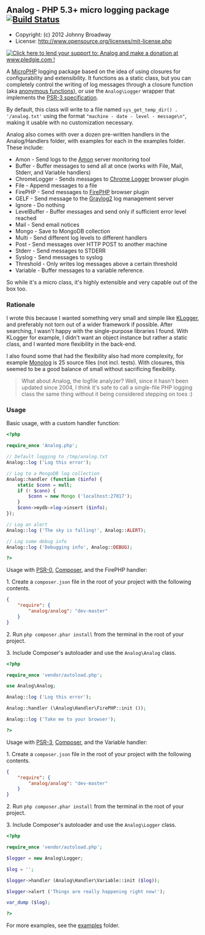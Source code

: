 ## Analog - PHP 5.3+ micro logging package [![Build Status](https://travis-ci.org/jbroadway/analog.png)](https://travis-ci.org/jbroadway/analog)

* Copyright: (c) 2012 Johnny Broadway
* License: http://www.opensource.org/licenses/mit-license.php

<a href='http://www.pledgie.com/campaigns/16595'><img alt='Click here to lend your support to: Analog and make a donation at www.pledgie.com !' src='http://www.pledgie.com/campaigns/16595.png?skin_name=chrome' border='0' /></a>

A [MicroPHP](http://microphp.org/) logging package based on the idea of using closures
for configurability and extensibility. It functions as a static class, but you can
completely control the writing of log messages through a closure function
(aka [anonymous functions](http://ca3.php.net/manual/en/functions.anonymous.php)),
or use the `Analog\Logger` wrapper that implements the
[PSR-3 specification](https://github.com/php-fig/fig-standards/blob/master/accepted/PSR-3-logger-interface.md).

By default, this class will write to a file named `sys_get_temp_dir() . '/analog.txt'`
using the format `"machine - date - level - message\n"`, making it usable with no
customization necessary.

Analog also comes with over a dozen pre-written handlers in the Analog/Handlers folder,
with examples for each in the examples folder. These include:

* Amon - Send logs to the [Amon](http://amon.cx/) server monitoring tool
* Buffer - Buffer messages to send all at once (works with File, Mail, Stderr, and Variable handlers)
* ChromeLogger - Sends messages to [Chrome Logger](http://craig.is/writing/chrome-logger) browser plugin
* File - Append messages to a file
* FirePHP - Send messages to [FirePHP](http://www.firephp.org/) browser plugin
* GELF - Send message to the [Graylog2](http://www.graylog2.org/) log management server
* Ignore - Do nothing
* LevelBuffer - Buffer messages and send only if sufficient error level reached
* Mail - Send email notices
* Mongo - Save to MongoDB collection
* Multi - Send different log levels to different handlers
* Post - Send messages over HTTP POST to another machine
* Stderr - Send messages to STDERR
* Syslog - Send messages to syslog
* Threshold - Only writes log messages above a certain threshold
* Variable - Buffer messages to a variable reference.

So while it's a micro class, it's highly extensible and very capable out of the box too.

### Rationale

I wrote this because I wanted something very small and simple like
[KLogger](https://github.com/katzgrau/KLogger), and preferably not torn out
of a wider framework if possible. After searching, I wasn't happy with the
single-purpose libraries I found. With KLogger for example, I didn't want an
object instance but rather a static class, and I wanted more flexibility in
the back-end.

I also found some that had the flexibility also had more complexity, for example
[Monolog](https://github.com/Seldaek/monolog) is 25 source files (not incl. tests).
With closures, this seemed to be a good balance of small without sacrificing
flexibility.

> What about Analog, the logfile analyzer? Well, since it hasn't been updated
> since 2004, I think it's safe to call a single-file PHP logging class the
> same thing without it being considered stepping on toes :)

### Usage

Basic usage, with a custom handler function:

```php
<?php

require_once 'Analog.php';

// Default logging to /tmp/analog.txt
Analog::log ('Log this error');

// Log to a MongoDB log collection
Analog::handler (function ($info) {
	static $conn = null;
	if (! $conn) {
		$conn = new Mongo ('localhost:27017');
	}
	$conn->mydb->log->insert ($info);
});

// Log an alert
Analog::log ('The sky is falling!', Analog::ALERT);

// Log some debug info
Analog::log ('Debugging info', Analog::DEBUG);

?>
```

Usage with [PSR-0](https://github.com/php-fig/fig-standards/blob/master/accepted/PSR-0.md),
[Composer](http://getcomposer.org/), and the FirePHP handler:

1\. Create a `composer.json` file in the root of your project with the following contents.

```json
{
	"require": {
		"analog/analog": "dev-master"
	}
}
```

2\. Run `php composer.phar install` from the terminal in the root of your project.

3\. Include Composer's autoloader and use the `Analog\Analog` class.

```php
<?php

require_once 'vendor/autoload.php';

use Analog\Analog;

Analog::log ('Log this error');

Analog::handler (\Analog\Handler\FirePHP::init ());

Analog::log ('Take me to your browser');

?>
```

Usage with [PSR-3](https://github.com/php-fig/fig-standards/blob/master/accepted/PSR-3-logger-interface.md),
[Composer](http://getcomposer.org/), and the Variable handler:

1\. Create a `composer.json` file in the root of your project with the following contents.

```json
{
	"require": {
		"analog/analog": "dev-master"
	}
}
```

2\. Run `php composer.phar install` from the terminal in the root of your project.

3\. Include Composer's autoloader and use the `Analog\Logger` class.

```php
<?php

require_once 'vendor/autoload.php';

$logger = new Analog\Logger;

$log = '';

$logger->handler (Analog\Handler\Variable::init ($log));

$logger->alert ('Things are really happening right now!');

var_dump ($log);

?>
```

For more examples, see the [examples](https://github.com/jbroadway/analog/tree/master/examples) folder.
